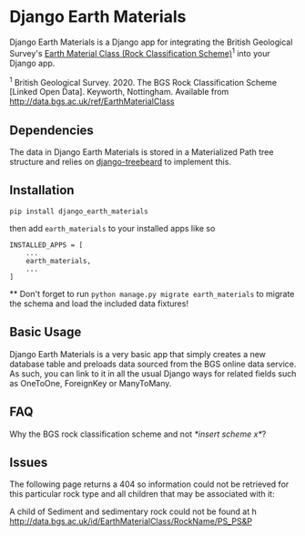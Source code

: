 # Django Earth Materials

Django Earth Materials is a Django app for integrating the British Geological Survey's [Earth Material Class (Rock Classification Scheme)](https://data.bgs.ac.uk/doc/EarthMaterialClass.html)<sup>1</sup> into your Django app. 




<sup>1</sup> British Geological Survey. 2020. The BGS Rock Classification Scheme [Linked Open Data]. Keyworth, Nottingham. Available from http://data.bgs.ac.uk/ref/EarthMaterialClass

## Dependencies

The data in Django Earth Materials is stored in a Materialized Path tree structure and relies on [django-treebeard](https://github.com/django-treebeard/django-treebeard) to implement this.

## Installation

    pip install django_earth_materials

then add `earth_materials` to your installed apps like so

    INSTALLED_APPS = [
        ...
        earth_materials,
        ...
    ]

** Don't forget to run `python manage.py migrate earth_materials` to migrate the schema and load the included data fixtures!

## Basic Usage

Django Earth Materials is a very basic app that simply creates a new database table and preloads data sourced from the BGS online data service. As such, you can link to it in all the usual Django ways for related fields such as OneToOne, ForeignKey or ManyToMany.


## FAQ

Why the BGS rock classification scheme and not *\*insert scheme x\**?



## Issues

The following page returns a 404 so information could not be retrieved for this particular rock type and all children that may be associated with it:

A child of Sediment and sedimentary rock could not be found at h
http://data.bgs.ac.uk/id/EarthMaterialClass/RockName/PS_PS&P 